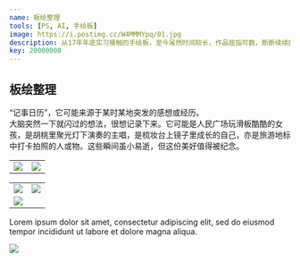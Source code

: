 ```yaml
---
name: 板绘整理
tools: [PS, AI, 手绘板]
image: https://i.postimg.cc/W4MMMYpq/01.jpg
description: 从17年年底实习接触的手绘板，至今虽然时间较长，作品屈指可数，断断续续的练习，19年定会勤加练习，实现一个小目标，hahaha...
key: 20000000
---
```


## 板绘整理

“记事日历”，它可能来源于某时某地突发的感想或经历。  
大脑突然一下就闪过的想法，很想记录下来。它可能是人民广场玩滑板酷酷的女孩，是胡桃里聚光灯下演奏的主唱，是梳妆台上镜子里成长的自己，亦是旅游地标中打卡拍照的人或物。这些瞬间虽小易逝，但这份美好值得被纪念。
<table>
<tr>
<td><center><img src="https://i.postimg.cc/gc4HS7Vv/1.jpg"></center></td>
<td><center><img src="https://i.postimg.cc/ZKRF1LHX/1.jpg"></center></td>
</tr>
</table>

<table>
<tr>
<td><center><img src="https://i.postimg.cc/4y8vYKf8/1-2.jpg"></center></td>
<td><center><img src="https://i.postimg.cc/BbZcZ50L/1-3.jpg"></center></td>
</tr>
<tr>
<td><center><img src="https://i.postimg.cc/fLffh26Q/1-4.jpg"></center></td>
</tr>
</table>



Lorem ipsum dolor sit amet, consectetur adipiscing elit, sed do eiusmod tempor incididunt ut labore et dolore magna aliqua.

![](https://techcrunch.com/wp-content/uploads/2018/05/screenshot-materialio.png)